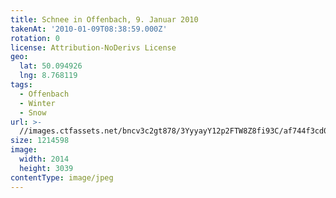 ```yaml
---
title: Schnee in Offenbach, 9. Januar 2010
takenAt: '2010-01-09T08:38:59.000Z'
rotation: 0
license: Attribution-NoDerivs License
geo:
  lat: 50.094926
  lng: 8.768119
tags:
  - Offenbach
  - Winter
  - Snow
url: >-
  //images.ctfassets.net/bncv3c2gt878/3YyyayY12p2FTW8Z8fi93C/af744f3cd03ed838840857d896eb9eff/schnee-in-offenbach-9-januar-2010_4345413057_o
size: 1214598
image:
  width: 2014
  height: 3039
contentType: image/jpeg
---
```


